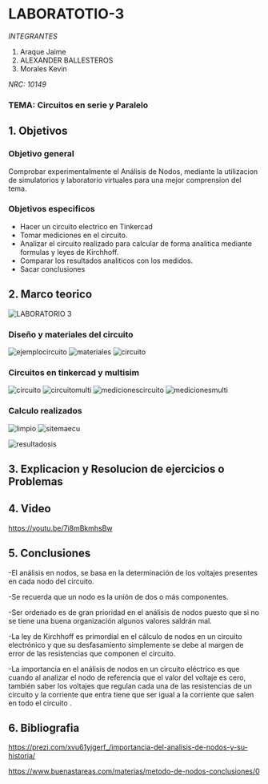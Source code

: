 # LABORATOTIO-3

*INTEGRANTES*

1. Araque Jaime
2. ALEXANDER BALLESTEROS
3. Morales Kevin

*NRC: 10149*
### TEMA: Circuitos en serie y Paralelo


## 1. Objetivos


### Objetivo general
Comprobar experimentalmente el Análisis de Nodos, mediante la utilizacion de simulatorios y laboratorio virtuales para una mejor comprension del tema.



### Objetivos especificos
* Hacer un circuito electrico en Tinkercad
* Tomar mediciones en el circuito.
* Analizar el circuito realizado para calcular de forma analitica mediante formulas y leyes de Kirchhoff.
* Comparar los resultados analiticos con los medidos.
* Sacar conclusiones


## 2. Marco teorico


![LABORATORIO 3](https://user-images.githubusercontent.com/93928146/143964687-5fe8c38c-7e6b-43ec-964c-dd074105c4a4.PNG)



### Diseño y materiales del circuito
![ejemplocircuito](https://user-images.githubusercontent.com/93224166/143963120-d3d6917f-f8cb-4f91-b536-3846ca8dd01b.png)
![materiales](https://user-images.githubusercontent.com/93224166/143963122-76efcdc1-f3a1-4d4b-b647-d93f75a4016c.png)
![circuito](https://user-images.githubusercontent.com/93951775/143691504-4161c3d0-1c25-46c5-ba71-0ea7030d7cdc.JPG)

### Circuitos en tinkercad y multisim
![circuito](https://user-images.githubusercontent.com/93224166/143962964-af1fbd4d-44a0-4f36-a8bc-118f1de140de.png)
![circuitomulti](https://user-images.githubusercontent.com/93224166/143962958-73349d8b-f202-4fee-a23a-8a373c80b2f9.png)
![medicionescircuito](https://user-images.githubusercontent.com/93224166/143962961-8a4b2ac0-93c2-48ce-8d6e-318c835bf46a.png)
![medicionesmulti](https://user-images.githubusercontent.com/93224166/143962962-1e39bc5b-7247-439a-a03a-0ab1dc508258.png)

### Calculo realizados 
![limpio](https://user-images.githubusercontent.com/93951775/143691419-6852c2c4-7ce0-4545-960f-fb5f3aa9178e.JPG)
![sitemaecu](https://user-images.githubusercontent.com/93224166/143964748-3f0ffbab-3ce5-432f-bba6-58ded49cb91b.png)

![resultadosis](https://user-images.githubusercontent.com/93224166/143964747-a3130552-cb96-4cda-9861-3aaf9642e5b5.png)




## 3. Explicacion y Resolucion de ejercicios o Problemas




## 4. Video 
https://youtu.be/7i8mBkmhsBw

## 5. Conclusiones






-El análisis en nodos, se basa en la determinación de los voltajes presentes en cada nodo del circuito.


-Se recuerda que un nodo es la unión de dos o más componentes. 


-Ser ordenado es de gran prioridad en el análisis de nodos puesto que si no se tiene una buena organización algunos valores saldrán mal.


-La ley de Kirchhoff es primordial en el cálculo de nodos en un circuito electrónico y que su desfasamiento simplemente se debe al margen de error de las resistencias que componen el circuito. 


-La importancia en el análisis de  nodos en un circuito eléctrico es que cuando al analizar el nodo de referencia que el valor del voltaje es cero, también saber los voltajes que regulan cada una de las resistencias de un circuito y la corriente que entra tiene que ser igual a la corriente que salen en todo el circuito .
















## 6. Bibliografia


https://prezi.com/xvu61yjgerf_/importancia-del-analisis-de-nodos-y-su-historia/

https://www.buenastareas.com/materias/metodo-de-nodos-conclusiones/0
